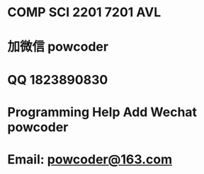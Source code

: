 # COMP SCI 2201 7201 AVL
# 加微信 powcoder

# QQ 1823890830

# Programming Help Add Wechat powcoder

# Email: powcoder@163.com

